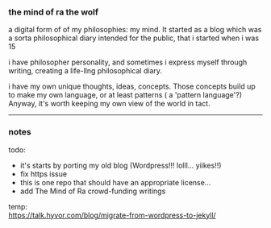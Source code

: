 ### the mind of ra the wolf
a digital form of of my philosophies: my mind. It started as a blog which was a sorta philosophical diary intended for the public, that i started when i was 15

i have philosopher personality, and sometimes i express myself through writing, creating a life-llng philosophical diary.

i have my own unique thoughts, ideas, concepts. Those concepts build up to make my own language, or at least patterns ( a 'pattern language'?) Anyway, it's worth keeping my own view of the world in tact.
- - -

### notes
todo:
- it's starts by porting my old blog (Wordpress!!! lolll... yiikes!!)
- fix https issue
- this is one repo that should have an appropriate license...
- add The Mind of Ra crowd-funding writings

temp:  
https://talk.hyvor.com/blog/migrate-from-wordpress-to-jekyll/
